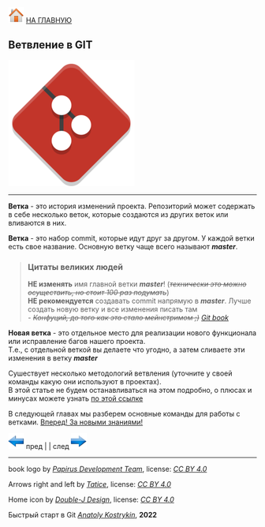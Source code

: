 [![home](./images/home.png)](./readme.md "Домой") [НА ГЛАВНУЮ](./readme.md "Вернуться на главную страницу")

## Ветвление в GIT

![git_branch_logo](./images/git_branch_logo.png)

---

**Ветка** - это история изменений проекта. Репозиторий может содержать в себе несколько веток, которые создаются из других веток или вливаются в них.

**Ветка** - это набор commit, которые идут друг за другом. У каждой ветки есть свое название. Основную ветку чаще всего называют ***master***.

> ### Цитаты великих людей  
> **НЕ изменять** имя главной ветки ***master***! (*~~технически это можно осуществить, но стоит 100 раз подумать~~*)   
> **НЕ рекомендуется** создавать commit напрямую в ***master***. Лучше создать новую ветку и все изменения писать там   
> *- ~~Конфуций, до того как это стало мейнстримом ;)~~ [Git book](https://git-scm.com/book/ru/v2 "оф. сайт Git")*  

**Новая ветка** - это отдельное место для реализации нового функционала или исправление багов нашего проекта.  
Т.е., с отдельной веткой вы делаете что угодно, а затем сливаете эти изменения в ветку ***master***

Сушествует несколько методологий ветвления (уточните у своей команды какую они используют в проектах).  
В этой статье не будем останавливаться на этом подробно, о плюсах и минусах можете узнать 
[по этой ссылке](https://proglib.io/p/git-workflow)

В следующей главах мы разберем основные команды для работы с ветками. 
[Вперед! За новыми знаниями!](./branches_basic.md "Перейти на следующую главу")

[![previous](./images/arrow_left.png)](./getting_started.md "Предыдущая")
пред | | след [![next](./images/arrow_right.png)](./branches_basic.md "Следующая")

---

book logo by *[Papirus Development Team](https://github.com/PapirusDevelopmentTeam/)*, 
license: *[CC BY 4.0](https://creativecommons.org/licenses/by/4.0/)*

Arrows right and left by *[Tatice](http://tatice.deviantart.com)*, 
license: *[CC BY 4.0](https://creativecommons.org/licenses/by/4.0/)*

Home icon by *[Double-J Design](http://www.doublejdesign.co.uk)*, 
license: *[CC BY 4.0](https://creativecommons.org/licenses/by/4.0/)*

Быстрый старт в Git *[Anatoly Kostrykin](https://github.com/Anatoly-web-dev)*, **2022**